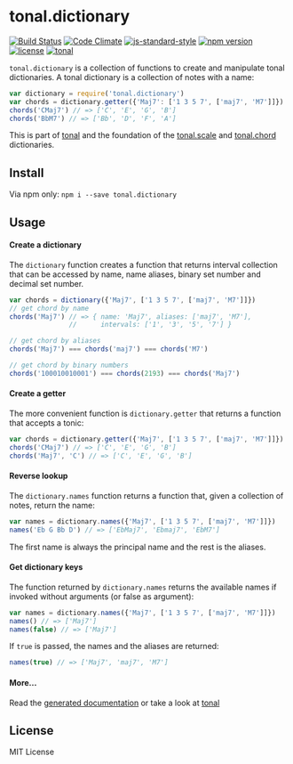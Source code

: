 # tonal.dictionary

[![Build Status](https://travis-ci.org/danigb/tonal.svg?branch=master)](https://travis-ci.org/danigb/tonal.dictionary)
[![Code Climate](https://codeclimate.com/github/danigb/tonal.dictionary/badges/gpa.svg)](https://codeclimate.com/github/danigb/tonal.dictionary)
[![js-standard-style](https://img.shields.io/badge/code%20style-standard-brightgreen.svg?style=flat)](https://github.com/feross/standard)
[![npm version](https://img.shields.io/npm/v/tonal.dictionary.svg)](https://www.npmjs.com/package/tonal.dictionary)
[![license](https://img.shields.io/npm/l/tonal.dictionary.svg)](https://www.npmjs.com/package/tonal.dictionary)
[![tonal](https://img.shields.io/badge/lib-tonal-yellow.svg)](https://www.npmjs.com/package/tonal)


`tonal.dictionary` is a collection of functions to create and manipulate tonal dictionaries. A tonal dictionary is a collection of notes with a name:

```js
var dictionary = require('tonal.dictionary')
var chords = dictionary.getter({'Maj7': ['1 3 5 7', ['maj7', 'M7']]})
chords('CMaj7') // => ['C', 'E', 'G', 'B']
chords('BbM7') // => ['Bb', 'D', 'F', 'A']
```

This is part of [tonal](https://www.npmjs.com/package/tonal) and the foundation of the [tonal.scale](https://github.com/danigb/tonal.scale) and [tonal.chord](https://github.com/danigb/tonal.chord) dictionaries.

## Install

Via npm only: `npm i --save tonal.dictionary`

## Usage

#### Create a dictionary

The `dictionary` function creates a function that returns interval collection that can be accessed by name, name aliases, binary set number and decimal set number.


```js
var chords = dictionary({'Maj7', ['1 3 5 7', ['maj7', 'M7']]})
// get chord by name
chords('Maj7') // => { name: 'Maj7', aliases: ['maj7', 'M7'],
               //      intervals: ['1', '3', '5', '7'] }

// get chord by aliases
chords('Maj7') === chords('maj7') === chords('M7')

// get chord by binary numbers
chords('100010010001') === chords(2193) === chords('Maj7')
```

#### Create a getter

The more convenient function is `dictionary.getter` that returns a function that accepts a tonic:

```js
var chords = dictionary.getter({'Maj7', ['1 3 5 7', ['maj7', 'M7']]})
chords('CMaj7') // => ['C', 'E', 'G', 'B']
chords('Maj7', 'C') // => ['C', 'E', 'G', 'B']
```

#### Reverse lookup

The `dictionary.names` function returns a function that, given a collection of notes, return the name:

```js
var names = dictionary.names({'Maj7', ['1 3 5 7', ['maj7', 'M7']]})
names('Eb G Bb D') // => ['EbMaj7', 'Ebmaj7', 'EbM7']
```

The first name is always the principal name and the rest is the aliases.

#### Get dictionary keys

The function returned by `dictionary.names` returns the available names if invoked without arguments (or false as argument):

```js
var names = dictionary.names({'Maj7', ['1 3 5 7', ['maj7', 'M7']]})
names() // => ['Maj7']
names(false) // => ['Maj7']
```

If `true` is passed, the names and the aliases are returned:

```js
names(true) // => ['Maj7', 'maj7', 'M7']
```

#### More...

Read the [generated documentation](https://github.com/danigb/tonal.dictionary/blob/master/API.md) or take a look at [tonal](https://www.npmjs.com/package/tonal)

## License

MIT License
